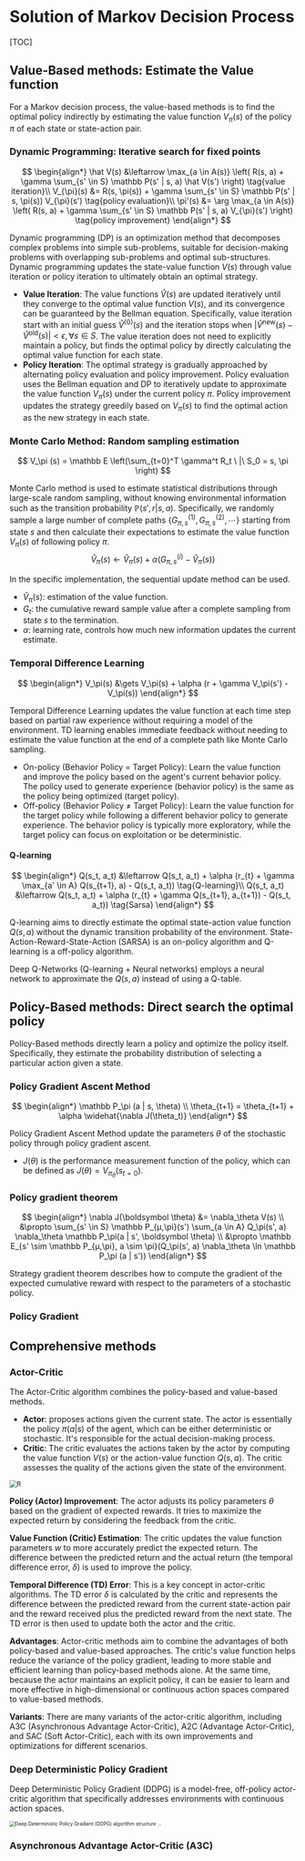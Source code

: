 # Solution of Markov Decision Process

[TOC]

## Value-Based methods: Estimate the Value function

For a Markov decision process, the value-based methods is to find the optimal policy indirectly by estimating the value function $V_\pi(s)$ of the policy $\pi$ of each state or state-action pair.

### Dynamic Programming: Iterative search for fixed points

$$
\begin{align*}
\hat V(s) &\leftarrow \max_{a \in A(s)} \left( R(s, a) + \gamma \sum_{s' \in S} \mathbb P(s' | s, a) \hat V(s') \right)  \tag{value iteration}\\
V_{\pi}(s) &= R(s, \pi(s)) + \gamma \sum_{s' \in S} \mathbb P(s' | s, \pi(s)) V_{\pi}(s') \tag{policy evaluation}\\
\pi'(s) &= \arg \max_{a \in A(s)} \left( R(s, a) + \gamma \sum_{s' \in S} \mathbb P(s' | s, a) V_{\pi}(s') \right)  \tag{policy improvement}
\end{align*}
$$

Dynamic programming (DP) is an optimization method that decomposes complex problems into simple sub-problems, suitable for decision-making problems with overlapping sub-problems and optimal sub-structures. Dynamic programming updates the state-value function $V(s)$ through value iteration or policy iteration to ultimately obtain an optimal strategy.

- **Value Iteration**: The value functions $\hat V(s)$ are updated iteratively until they converge to the optimal value function $V(s)$, and its convergence can be guaranteed by the Bellman equation. Specifically, value iteration start with an initial guess $\hat V^{(0)}(s)$ and the iteration stops when $|\hat V^{\text{new}}(s) - \hat V^{\text{old}}(s)| < \epsilon, \forall s \in S$. The value iteration does not need to explicitly maintain a policy, but finds the optimal policy by directly calculating the optimal value function for each state.
- **Policy Iteration**: The optimal strategy is gradually approached by alternating policy evaluation and policy improvement. Policy evaluation uses the Bellman equation and DP to iteratively update to approximate the value function $V_\pi(s)$ under the current policy $\pi$. Policy improvement updates the strategy greedily based on $V_\pi(s)$ to find the optimal action as the new strategy in each state.

### Monte Carlo Method: Random sampling estimation

$$
V_\pi (s) = \mathbb E \left(\sum_{t=0}^T \gamma^t R_t \ |\ S_0 = s, \pi \right)
$$

Monte Carlo method is used to estimate statistical distributions through large-scale random sampling, without knowing environmental information such as the transition probability $\mathbb P(s', r | s, a)$. Specifically, we randomly sample a large number of complete paths $\left\{G_{\pi, s}^{(1)}, G_{\pi, s}^{(2)}, \cdots \right\}$ starting from state $s$ and then calculate their expectations to estimate the value function $V_\pi(s)$ of following policy $\pi$.
$$
\hat V_\pi(s) \gets \hat V_\pi(s) + \alpha \left(G_{\pi, s}^{(i)} - \hat V_\pi(s)\right)  \tag{sequential update}
$$

In the specific implementation, the sequential update method can be used. 

- $\hat V_\pi(s)$: estimation of the value function.
- $G_t$: the cumulative reward sample value after a complete sampling from state $s$ to the termination.
- $\alpha$: learning rate, controls how much new information updates the current estimate.

### Temporal Difference Learning

$$
\begin{align*}
V_\pi(s)  &\gets V_\pi(s) + \alpha (r + \gamma V_\pi(s') - V_\pi(s)) 
\end{align*}
$$

Temporal Difference Learning updates the value function at each time step based on partial raw experience without requiring a model of the environment. TD learning enables immediate feedback without needing to estimate the value function at the end of a complete path like Monte Carlo sampling.

- On-policy (Behavior Policy $=$ Target Policy): Learn the value function and improve the policy based on the agent's current behavior policy. The policy used to generate experience (behavior policy) is the same as the policy being optimized (target policy).
- Off-policy (Behavior Policy $\neq$ Target Policy): Learn the value function for the target policy while following a different behavior policy to generate experience. The behavior policy is typically more exploratory, while the target policy can focus on exploitation or be deterministic.

#### Q-learning

$$
\begin{align*}
Q(s_t, a_t) &\leftarrow Q(s_t, a_t) + \alpha (r_{t} + \gamma \max_{a' \in A} Q(s_{t+1}, a) - Q(s_t, a_t))  \tag{Q-learning}\\
Q(s_t, a_t) &\leftarrow Q(s_t, a_t) + \alpha (r_{t} + \gamma Q(s_{t+1}, a_{t+1}) - Q(s_t, a_t))  \tag{Sarsa}
\end{align*}
$$

Q-learning aims to directly estimate the optimal state-action value function $Q(s, a)$ without the dynamic transition probability of the environment. State-Action-Reward-State-Action (SARSA) is an on-policy algorithm and Q-learning is a off-policy algorithm.

Deep Q-Networks (Q-learning + Neural networks) employs a neural network to approximate the $Q(s, a)$ instead of using a Q-table.

## Policy-Based methods: Direct search the optimal policy

Policy-Based methods directly learn a policy and optimize the policy itself. Specifically, they estimate the probability distribution of selecting a particular action given a state.

### Policy Gradient Ascent Method

$$
\begin{align*}
\mathbb P_\pi (a | s, \theta)  \\
\theta_{t+1} = \theta_{t+1} + \alpha \widehat{\nabla J(\theta_t)}
\end{align*}
$$

Policy Gradient Ascent Method update the parameters $\theta$ of the stochastic policy through policy gradient ascent. 

- $J(\theta)$ is the performance measurement function of the policy, which can be defined as $J(\theta) = V_{\pi_\theta} (s_{t=0})$.

### Policy gradient theorem  

$$
\begin{align*}
\nabla J(\boldsymbol \theta) &= \nabla_\theta V(s)  \\
&\propto \sum_{s' \in S} \mathbb P_{μ,\pi}(s') \sum_{a \in A} Q_\pi(s', a) \nabla_\theta \mathbb P_\pi(a | s', \boldsymbol \theta)   \\
&\propto \mathbb E_{s' \sim \mathbb P_{μ,\pi}, a \sim \pi}(Q_\pi(s', a) \nabla_\theta \ln \mathbb P_\pi (a | s'))
\end{align*}
$$

Strategy gradient theorem describes how to compute the gradient of the expected cumulative reward with respect to the parameters of a stochastic policy. 

### Policy Gradient

## Comprehensive methods

### Actor-Critic

The Actor-Critic algorithm combines the policy-based and value-based methods.

- **Actor**: proposes actions given the current state. The actor is essentially the policy $\pi(a|s)$ of the agent, which can be either deterministic or stochastic. It's responsible for the actual decision-making process.
- **Critic**: The critic evaluates the actions taken by the actor by computing the value function $V(s)$ or the action-value function $Q(s, a)$. The critic assesses the quality of the actions given the state of the environment.

<img src="assets/R.png" alt="R" style="zoom: 80%;" />

**Policy (Actor) Improvement**: The actor adjusts its policy parameters $\theta$ based on the gradient of expected rewards. It tries to maximize the expected return by considering the feedback from the critic.

**Value Function (Critic) Estimation**: The critic updates the value function parameters $w$ to more accurately predict the expected return. The difference between the predicted return and the actual return (the temporal difference error, $\delta$) is used to improve the policy.

**Temporal Difference (TD) Error**: This is a key concept in actor-critic algorithms. The TD error $\delta$ is calculated by the critic and represents the difference between the predicted reward from the current state-action pair and the reward received plus the predicted reward from the next state. The TD error is then used to update both the actor and the critic.

**Advantages**: Actor-critic methods aim to combine the advantages of both policy-based and value-based approaches. The critic's value function helps reduce the variance of the policy gradient, leading to more stable and efficient learning than policy-based methods alone. At the same time, because the actor maintains an explicit policy, it can be easier to learn and more effective in high-dimensional or continuous action spaces compared to value-based methods.

**Variants**: There are many variants of the actor-critic algorithm, including A3C (Asynchronous Advantage Actor-Critic), A2C (Advantage Actor-Critic), and SAC (Soft Actor-Critic), each with its own improvements and optimizations for different scenarios.

### Deep Deterministic Policy Gradient

Deep Deterministic Policy Gradient (DDPG) is a model-free, off-policy actor-critic algorithm that specifically addresses environments with continuous action spaces.

<img src="assets/Deep-Deterministic-Policy-Gradient-DDPG-algorithm-structure.png" alt="Deep Deterministic Policy Gradient (DDPG) algorithm structure ..." style="zoom: 60%;" />

### Asynchronous Advantage Actor-Critic (A3C)
